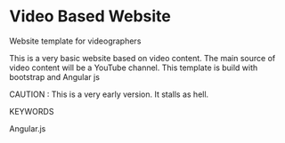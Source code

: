 # Video Based Website
Website template for videographers

This is a very basic website based on video content. The main source of video content will be a YouTube channel.
This template is build with bootstrap and Angular js

CAUTION : This is a very early version. It stalls as hell. 

KEYWORDS

Angular.js
